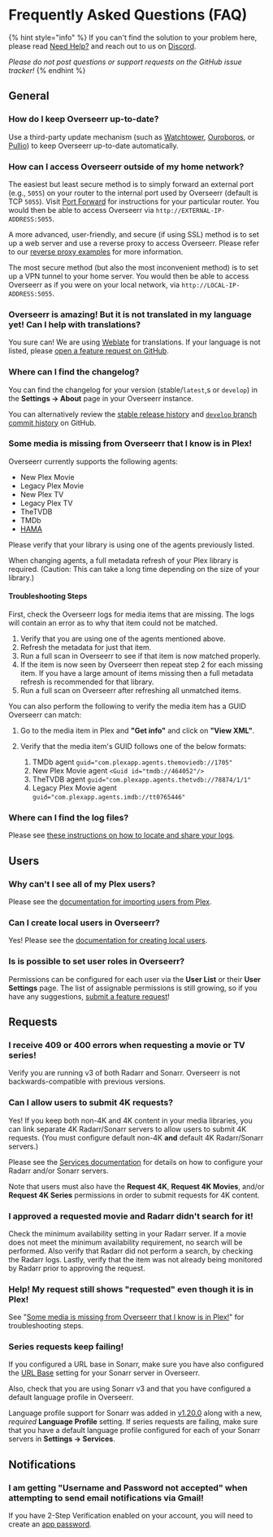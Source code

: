 # Frequently Asked Questions (FAQ)

{% hint style="info" %}
If you can't find the solution to your problem here, please read [Need Help?](./need-help.md) and reach out to us on [Discord](https://discord.gg/PkCWJSeCk7).

_Please do not post questions or support requests on the GitHub issue tracker!_
{% endhint %}

## General

### How do I keep Overseerr up-to-date?

Use a third-party update mechanism (such as [Watchtower](https://github.com/containrrr/watchtower), [Ouroboros](https://github.com/pyouroboros/ouroboros), or [Pullio](https://hotio.dev/pullio)) to keep Overseerr up-to-date automatically.

### How can I access Overseerr outside of my home network?

The easiest but least secure method is to simply forward an external port (e.g., `5055`) on your router to the internal port used by Overseerr (default is TCP `5055`). Visit [Port Forward](http://portforward.com/) for instructions for your particular router. You would then be able to access Overseerr via `http://EXTERNAL-IP-ADDRESS:5055`.

A more advanced, user-friendly, and secure (if using SSL) method is to set up a web server and use a reverse proxy to access Overseerr. Please refer to our [reverse proxy examples](../extending-overseerr/reverse-proxy.md) for more information.

The most secure method (but also the most inconvenient method) is to set up a VPN tunnel to your home server. You would then be able to access Overseerr as if you were on your local network, via `http://LOCAL-IP-ADDRESS:5055`.

### Overseerr is amazing! But it is not translated in my language yet! Can I help with translations?

You sure can! We are using [Weblate](https://hosted.weblate.org/engage/overseerr/) for translations. If your language is not listed, please [open a feature request on GitHub](https://github.com/sct/overseerr/issues/new/choose).

### Where can I find the changelog?

You can find the changelog for your version (stable/`latest`,s or `develop`) in the **Settings &rarr; About** page in your Overseerr instance.

You can alternatively review the [stable release history](https://github.com/sct/overseerr/releases) and [`develop` branch commit history](https://github.com/sct/overseerr/commits/develop) on GitHub.

### Some media is missing from Overseerr that I know is in Plex!

Overseerr currently supports the following agents:

- New Plex Movie
- Legacy Plex Movie
- New Plex TV
- Legacy Plex TV
- TheTVDB
- TMDb
- [HAMA](https://github.com/ZeroQI/Hama.bundle)

Please verify that your library is using one of the agents previously listed.

When changing agents, a full metadata refresh of your Plex library is required. (Caution: This can take a long time depending on the size of your library.)

#### Troubleshooting Steps

First, check the Overseerr logs for media items that are missing. The logs will contain an error as to why that item could not be matched.

1. Verify that you are using one of the agents mentioned above.
2. Refresh the metadata for just that item.
3. Run a full scan in Overseerr to see if that item is now matched properly.
4. If the item is now seen by Overseerr then repeat step 2 for each missing item. If you have a large amount of items missing then a full metadata refresh is recommended for that library.
5. Run a full scan on Overseerr after refreshing all unmatched items.

You can also perform the following to verify the media item has a GUID Overseerr can match:

1. Go to the media item in Plex and **"Get info"** and click on **"View XML"**.
2. Verify that the media item's GUID follows one of the below formats:

   1. TMDb agent `guid="com.plexapp.agents.themoviedb://1705"`
   2. New Plex Movie agent `<Guid id="tmdb://464052"/>`
   3. TheTVDB agent `guid="com.plexapp.agents.thetvdb://78874/1/1"`
   4. Legacy Plex Movie agent `guid="com.plexapp.agents.imdb://tt0765446"`

### Where can I find the log files?

Please see [these instructions on how to locate and share your logs](./need-help.md#how-can-i-share-my-logs).

## Users

### Why can't I see all of my Plex users?

Please see the [documentation for importing users from Plex](../using-overseerr/users/README.md#importing-users-from-plex).

### Can I create local users in Overseerr?

Yes! Please see the [documentation for creating local users](../using-overseerr/users/README.md#creating-local-users).

### Is is possible to set user roles in Overseerr?

Permissions can be configured for each user via the **User List** or their **User Settings** page. The list of assignable permissions is still growing, so if you have any suggestions, [submit a feature request](https://github.com/sct/overseerr/issues/new/choose)!

## Requests

### I receive 409 or 400 errors when requesting a movie or TV series!

Verify you are running v3 of both Radarr and Sonarr. Overseerr is not backwards-compatible with previous versions.

### Can I allow users to submit 4K requests?

Yes! If you keep both non-4K and 4K content in your media libraries, you can link separate 4K Radarr/Sonarr servers to allow users to submit 4K requests. (You must configure default non-4K **and** default 4K Radarr/Sonarr servers.)

Please see the [Services documentation](../using-overseerr/settings/README.md#services) for details on how to configure your Radarr and/or Sonarr servers.

Note that users must also have the **Request 4K**, **Request 4K Movies**, and/or **Request 4K Series** permissions in order to submit requests for 4K content.

### I approved a requested movie and Radarr didn't search for it!

Check the minimum availability setting in your Radarr server. If a movie does not meet the minimum availability requirement, no search will be performed. Also verify that Radarr did not perform a search, by checking the Radarr logs. Lastly, verify that the item was not already being monitored by Radarr prior to approving the request.

### Help! My request still shows "requested" even though it is in Plex!

See "[Some media is missing from Overseerr that I know is in Plex!](#some-media-is-missing-from-overseerr-that-i-know-is-in-plex)" for troubleshooting steps.

### Series requests keep failing!

If you configured a URL base in Sonarr, make sure you have also configured the [URL Base](../using-overseerr/settings/README.md#url-base) setting for your Sonarr server in Overseerr.

Also, check that you are using Sonarr v3 and that you have configured a default language profile in Overseerr.

Language profile support for Sonarr was added in [v1.20.0](https://github.com/sct/overseerr/releases/tag/v1.20.0) along with a new, _required_ **Language Profile** setting. If series requests are failing, make sure that you have a default language profile configured for each of your Sonarr servers in **Settings &rarr; Services**.

## Notifications

### I am getting "Username and Password not accepted" when attempting to send email notifications via Gmail!

If you have 2-Step Verification enabled on your account, you will need to create an [app password](https://support.google.com/mail/answer/185833).
